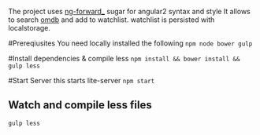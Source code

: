
The project uses [ng-forward_](https://github.com/ngUpgraders/ng-forward) sugar for angular2 syntax and style
It allows to search [omdb](http://www.omdbapi.com) and add to watchlist.
watchlist is persisted with localstorage.

#Prereqiusites
You need locally installed the following
`npm node bower gulp`

#Install dependencies & compile less
`npm install && bower install && gulp less`

#Start Server
this starts lite-server
`npm start`

## Watch and compile less files
`gulp less`


